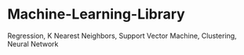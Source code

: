 # Machine-Learning-Library
Regression, K Nearest Neighbors, Support Vector Machine, Clustering, Neural Network
